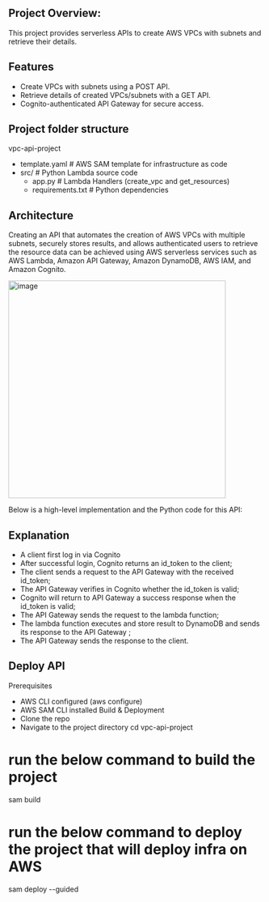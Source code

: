 ## Project Overview: 

This project provides serverless APIs to create AWS VPCs with subnets and retrieve their details.

## Features
- Create VPCs with subnets using a POST API.
- Retrieve details of created VPCs/subnets with a GET API.
- Cognito-authenticated API Gateway for secure access.

## Project folder structure
vpc-api-project
 - template.yaml         # AWS SAM template for infrastructure as code
 - src/                  # Python Lambda source code
    - app.py            # Lambda Handlers (create_vpc and get_resources)
    - requirements.txt  # Python dependencies


## Architecture
Creating an API that automates the creation of AWS VPCs with multiple subnets, securely stores results, and allows authenticated users to retrieve the resource data can be achieved using AWS serverless services such as AWS Lambda, Amazon API Gateway, Amazon DynamoDB, AWS IAM, and Amazon Cognito.


  <img width="430" alt="image" src="https://github.com/user-attachments/assets/124f475c-5b9d-4fb1-b7bf-75b3d5640bc8" />



                


Below is a high-level implementation and the Python code for this API:

## Explanation
- A client first log in via Cognito
- After successful login, Cognito returns an id_token to the client;
- The client sends a request to the API Gateway with the received id_token;
- The API Gateway verifies in Cognito whether the id_token is valid;
- Cognito will return to API Gateway a success response when the id_token is valid;
- The API Gateway sends the request to the lambda function;
- The lambda function executes and store result to DynamoDB and sends its response to the API Gateway ;
- The API Gateway sends the response to the client.

## Deploy API
Prerequisites
- AWS CLI configured (aws configure)
- AWS SAM CLI installed
Build & Deployment
- Clone the repo
- Navigate to the project directory
  cd vpc-api-project
 # run the below command to build the project
  sam build
# run the below command to deploy the project that will deploy infra on AWS
  sam deploy --guided
